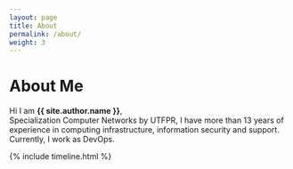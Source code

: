 ```yaml
---
layout: page
title: About
permalink: /about/
weight: 3
---
```


# **About Me**

Hi I am **{{ site.author.name }}**,<br>
Specialization Computer Networks by UTFPR, I have more than 13 years of experience in computing infrastructure, information security and support. Currently, I work as DevOps.

<div class="row">
{% include timeline.html %}
</div>